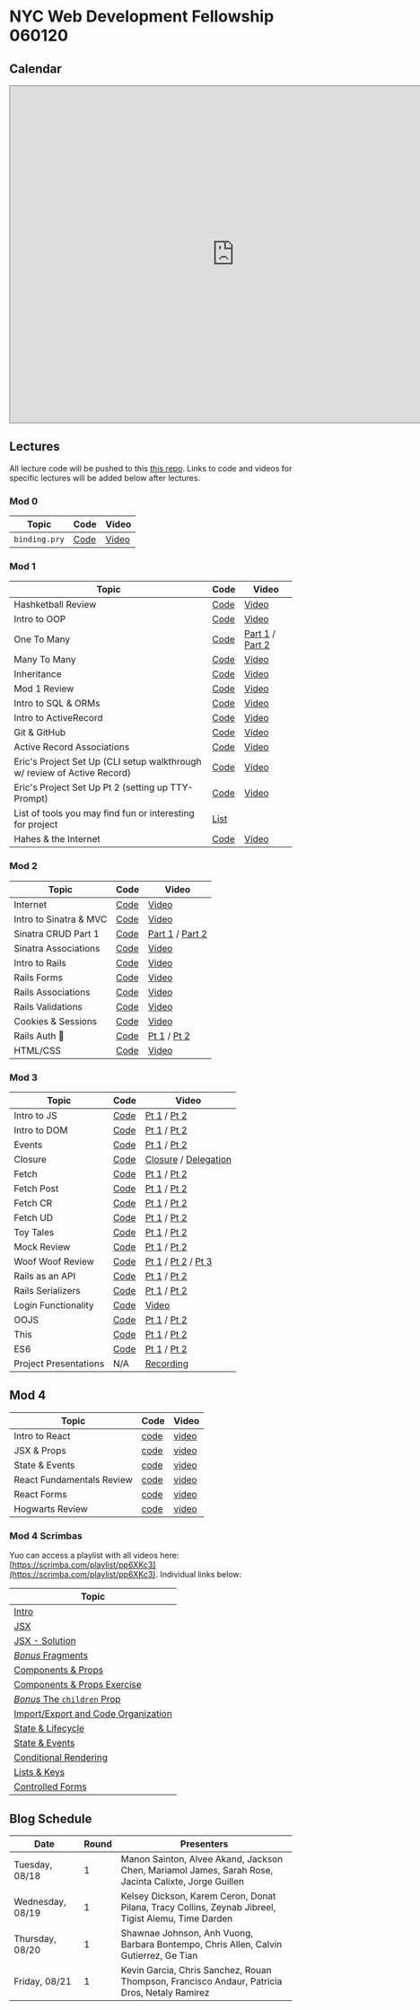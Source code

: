 # NYC Web Development Fellowship 060120

## Calendar
<iframe src="https://calendar.google.com/calendar/b/1/embed?height=600&amp;wkst=1&amp;bgcolor=%23ffffff&amp;ctz=America%2FNew_York&amp;src=ZmxhdGlyb25zY2hvb2wuY29tX2FidWZrMHRmMzZ0Z2J2NzdxMnY0OHM4NDBrQGdyb3VwLmNhbGVuZGFyLmdvb2dsZS5jb20&amp;src=ZmxhdGlyb25zY2hvb2wuY29tX2JlYXQ4Y3BlbTlwamxyZHRjazk4bW03YXFvQGdyb3VwLmNhbGVuZGFyLmdvb2dsZS5jb20&amp;src=ZW4udXNhI2hvbGlkYXlAZ3JvdXAudi5jYWxlbmRhci5nb29nbGUuY29t&amp;color=%23EF6C00&amp;color=%23EF6C00&amp;color=%230B8043&amp;mode=WEEK" style="border:solid 1px #777" width="800" height="600" frameborder="0" scrolling="no"></iframe>

## Lectures
All lecture code will be pushed to this [this repo](https://github.com/learn-co-students/nyc04-seng-ft-053120). Links to code and videos for specific lectures will be added below after lectures.

### Mod 0
| Topic            | Code                | Video                |
| -----            | ----                | -----                |
| `binding.pry` | [Code](https://github.com/learn-co-students/nyc04-seng-ft-053120/tree/master/00-binding-pry) | [Video](https://wework.zoom.com/rec/play/upAtf-mqrD83GYWT5QSDAfV8W9S8Jqqs1SBP8vcJzRq9WiYHNVaub7EWMOOho2qYCDBUF-kcLw57U_bp) |


### Mod 1
| Topic            | Code                | Video                |
| -----            | ----                | -----                |
|Hashketball Review|[Code](https://github.com/learn-co-students/nyc04-seng-ft-053120/tree/master/01-hashketball-review)|[Video](https://youtu.be/_4xeOgqwi8w)|
| Intro to OOP | [Code](https://github.com/learn-co-students/nyc04-seng-ft-053120/tree/master/02-intro-to-oo) | [Video](https://wework.zoom.com/rec/play/75B5dez-pjw3GdfD4QSDV_ZwW9XoLK2shHNL_KYNmh7nVHdQZlCgYrNDZEbM59Xv6EBgd2oH5Uxdavc) |
|One To Many|[Code](https://github.com/learn-co-students/nyc04-seng-ft-053120/tree/master/03-one-to-many)|[Part 1](https://youtu.be/Jo4ixc3raNk) / [Part 2](https://wework.zoom.com/rec/play/u8Ikdr_9_DM3T9actQSDBvcqW425e62sg3Ae_PpcyBuxACUBZwf3YbtAMLa8p8wt7wlMQUBov5EW4rUx)|
| Many To Many | [Code](https://github.com/learn-co-students/nyc04-seng-ft-053120/tree/master/04-many-to-many%20) | [Video](https://wework.zoom.com/rec/play/75UsIuiu_Ds3H4XEuQSDAad9W9Xueqms1SIe-_EEyE28UHYHM1ahZLsRYoIB4qilynj9_IAMOkHb19E) |
| Inheritance | [Code](https://github.com/learn-co-students/nyc04-seng-ft-053120/tree/master/05-inheritance) | [Video](https://wework.zoom.com/rec/play/u5Z5Ieyh_zI3G4GUsQSDBqV7W46_f6msgCMe-fZYnku2U3MDO1P3ZLAXNLGJpXaf1XgxIH7jPcxwKF2d) |
| Mod 1 Review | [Code](https://github.com/learn-co-students/nyc04-seng-ft-053120/tree/master/silicon-valley-code-challenge) | [Video](https://wework.zoom.com/rec/play/uZwtcO39_TM3TtKSsQSDB6BxW467LPmsgHVKr_cOzk-yBngAZgemZucUYLN6eLwbp2X3GYzfvalssiI2)|
| Intro to SQL & ORMs | [Code](https://github.com/learn-co-students/nyc04-seng-ft-053120/tree/master/06-intro-to-sql-and-orms)| [Video](https://wework.zoom.com/rec/play/uZx7c-qtqDo3SYXBuQSDU_5-W47vLv2s1yNK8_sFyUy3U3RROwb1ZOREarftlPCi3BeiyIxGhDQ_nrhI)|
| Intro to ActiveRecord | [Code](https://github.com/learn-co-students/nyc04-seng-ft-053120/tree/master/07-intro-to-activerecord) | [Video](https://wework.zoom.com/rec/play/6cZ_dLz-_T43Tt2StgSDAvYoW9W7e6-sgXMcqfQIzR3kVndQMQekMLpBNLDJXSYKjjE0kdLoiYQ6k0Wc) |
| Git & GitHub | [Code](https://github.com/learn-co-students/nyc04-seng-ft-053120/tree/master/08-intro-to-git) | [Video](https://wework.zoom.com/rec/play/vpctdu39-jg3H4HA4gSDA6B8W9ToJ_qs1SIWq_NfxUa8WnELNgL1YLdAYiJXkH4Q8GuPadXLZAP9cGY) |
| Active Record Associations |[Code](https://github.com/learn-co-students/nyc04-seng-ft-053120/tree/master/09-activerecord-associations) | [Video](https://youtu.be/X_g503bSZao) |
| Eric's Project Set Up (CLI setup walkthrough w/ review of Active Record)| [Code](https://github.com/learn-co-students/dumbo-se-030920/tree/master/10-cli-project) | [Video](https://wework.zoom.us/rec/play/vcJ-Jriu_Wk3HdTG4wSDCqd8W47uL_-s0idNqfMJzRu8AnkLNFbyNbYUNOU4w5RoxsTVA_1M7qQdoUHP?startTime=1584989425000) |
| Eric's Project Set Up Pt 2 (setting up TTY-Prompt) | [Code](https://github.com/learn-co-students/dumbo-se-030920/tree/master/11-tty-prompt) | [Video](https://wework.zoom.com/rec/share/3JNKcYDa3CRIGI3K0H3ef58oIb7paaa81yUc-aYKyk8_HqzE5-mnadO6w9rCA_PZ?startTime=1585064144000) |
| List of tools you may find fun or interesting for project | [List](https://github.com/learn-co-students/nyc04-seng-ft-053120/tree/master/10-project-optional-tools-list)||
| Hahes & the Internet | [Code](https://github.com/learn-co-students/nyc04-seng-ft-053120/tree/master/11-hashes-and-the-internet)| [Video](https://wework.zoom.com/rec/play/68Usf739rj83G9fE4QSDAPZ-W9TuKqus03Afr6IFxRyyVHIDZADyYbZBYOVqaEGTIkxBoSi9NY-Y1QyO) |



### Mod 2
| Topic            | Code                | Video                |
| -----            | ----                | -----                |
| Internet | [Code](https://github.com/learn-co-students/nyc04-seng-ft-053120/tree/master/12-intro-to-the-internet) | [Video](https://wework.zoom.com/rec/play/uZ18f--prT43G9SQtASDVPUoW9W9K6us1HcfrKIOzEq0W3RSNVSlZ7cbarZ_zyEtIh5maq2N9e4uGz_K) |
| Intro to Sinatra & MVC | [Code](https://github.com/learn-co-students/nyc04-seng-ft-053120/tree/master/13-intro-to-sinatra-and-mvc) | [Video](https://youtu.be/cRAREtibITM) |
| Sinatra CRUD Part 1 | [Code](https://github.com/learn-co-students/nyc04-seng-ft-053120/tree/master/14-sinatra-crud) | [Part 1](https://youtu.be/igepy8r0kNI) / [Part 2](https://youtu.be/UHpeGFg6mRs) |
| Sinatra Associations | [Code](https://github.com/learn-co-students/nyc04-seng-ft-053120/tree/master/15-sinatra-associations) | [Video](https://youtu.be/wFUvtAhVs50) |
| Intro to Rails | [Code](https://github.com/learn-co-students/nyc04-seng-ft-053120/tree/master/16-intro-to-rails) | [Video](https://youtu.be/dGn7cdPxppU) |
| Rails Forms | [Code](https://github.com/learn-co-students/nyc04-seng-ft-053120/tree/master/17-rails-forms) | [Video](https://youtu.be/0Vaz_LN65fg)|
| Rails Associations | [Code](https://github.com/learn-co-students/nyc04-seng-ft-053120/tree/master/18-rails-associations) | [Video](https://youtu.be/kzlYNA99aLw) |
| Rails Validations | [Code](https://github.com/learn-co-students/nyc04-seng-ft-053120/tree/master/19-rails-validations) | [Video](https://youtu.be/q9ph2sfTMZ8) |
| Cookies & Sessions | [Code](https://github.com/learn-co-students/nyc04-seng-ft-053120/tree/master/20-sessions-cookies) | [Video](https://flatironschool.zoom.us/rec/play/7sUvfuz5-zg3EoGcsQSDVqJ7W9S1ff6s2nBN_6cJz0-3UiJVN1f1MrtDa-oRufBxYatsSMk6KQuIc49_?continueMode=true&_x_zm_rtaid=S54H4hqtS7mtl3Y-zqxjZg.1595451357001.7f3a7be281dd65064cd4cdeaaefbcb03&_x_zm_rhtaid=625)|
| Rails Auth 🔐 | [Code](https://github.com/learn-co-students/nyc04-seng-ft-053120/tree/master/21-auth) | [Pt 1](https://youtu.be/QEgy1Wj6maI) / [Pt 2](https://youtu.be/cPZtsNW1PVI) |
| HTML/CSS | [Code](https://github.com/learn-co-students/nyc04-seng-ft-053120/tree/master/22-intro-html-css) | [Video](https://youtu.be/Zb2Z6F-qsjE) |


### Mod 3
| Topic            | Code                | Video                |
| -----            | ----                | -----                |
| Intro to JS      | [Code](https://github.com/learn-co-students/nyc04-seng-ft-053120/tree/master/23-intro-to-js) | [Pt 1](https://youtu.be/3vzCyxleyTs) / [Pt 2](https://youtu.be/5DuXhM3QQzM) | 
| Intro to DOM      | [Code](https://github.com/learn-co-students/nyc04-seng-ft-053120/tree/master/24-intro-to-dom) | [Pt 1](https://youtu.be/qeqJ0K7rl_0) / [Pt 2](https://youtu.be/ktSeM4V61lU) | 
| Events    | [Code](https://github.com/learn-co-students/nyc04-seng-ft-053120/tree/master/25-events) | [Pt 1](https://youtu.be/TYrIRBwpTho) / [Pt 2](https://youtu.be/Ve7vG9gSZkE) | 
| Closure    | [Code](https://github.com/learn-co-students/nyc04-seng-ft-053120/tree/master/26-closure-delegation) | [Closure](https://youtu.be/_vH-zPovI2s) / [Delegation](https://youtu.be/DvPtqBxwHKA) | 
| Fetch    | [Code](https://github.com/learn-co-students/nyc04-seng-ft-053120/tree/master/27-fetch) | [Pt 1](https://youtu.be/s7Jk3CLJMJw) / [Pt 2](https://youtu.be/TZ2C5vKfTW4) | 
| Fetch Post    | [Code](https://github.com/learn-co-students/nyc04-seng-ft-053120/tree/master/28-post-fetch) | [Pt 1](https://youtu.be/VFldMb-ECfY) / [Pt 2](https://youtu.be/J2prVUJOk70) | 
| Fetch CR    | [Code](https://github.com/learn-co-students/nyc04-seng-ft-053120/tree/master/29-fetch-cr) | [Pt 1](https://youtu.be/qsLESdnW3J8) / [Pt 2](https://youtu.be/VtdeUZpIFmI) | 
| Fetch UD    | [Code](https://github.com/learn-co-students/nyc04-seng-ft-053120/tree/master/30-fetch-ud) | [Pt 1](https://youtu.be/LZwqx5I-Eoc) / [Pt 2](https://youtu.be/Ocx5F7ictjQ) | 
| Toy Tales    | [Code](https://github.com/learn-co-students/nyc04-seng-ft-053120/tree/master/31-toy-tales) | [Pt 1](https://youtu.be/C7BadRrga6w) / [Pt 2](https://youtu.be/guO4dCN5LRM) | 
| Mock Review    | [Code](https://github.com/learn-co-students/nyc04-seng-ft-053120/tree/master/32-mock-review) | [Pt 1](https://youtu.be/iAxE6CrYqnU) / [Pt 2](https://youtu.be/R57q_UY_zRE) | 
| Woof Woof Review    | [Code](https://github.com/learn-co-students/nyc04-seng-ft-053120/tree/master/33-woof-woof) | [Pt 1](https://youtu.be/gQkpyXcv1oo) / [Pt 2](https://youtu.be/hiMlwvCT8CA) / [Pt 3](https://youtu.be/ISAI1p7BKCQ) | 
| Rails as an API   | [Code](https://github.com/learn-co-students/nyc04-seng-ft-053120/tree/master/34-rails-api) | [Pt 1](https://youtu.be/3XxEyNvlmg0) / [Pt 2](https://youtu.be/G9tNZ1Ol7HA) | 
| Rails Serializers   | [Code](https://github.com/learn-co-students/nyc04-seng-ft-053120/tree/master/35-rails-serializers) | [Pt 1](https://youtu.be/nY4QRx_5VCc) / [Pt 2](https://youtu.be/PqOVPqJQo7c) | 
| Login Functionality  | [Code](https://github.com/learn-co-students/nyc04-seng-ft-053120/tree/master/35.5-login) | [Video](https://youtu.be/4EGiG1vYVTY) | 
| OOJS  | [Code](https://github.com/learn-co-students/nyc04-seng-ft-053120/tree/master/36-oojs) | [Pt 1](https://youtu.be/e4pXzlBrRlQ) / [Pt 2](https://youtu.be/1DGE7J0Wa3c) | 
| This  | [Code](https://github.com/learn-co-students/nyc04-seng-ft-053120/tree/master/37-this) | [Pt 1](https://youtu.be/kwd3q3AK0Ww) / [Pt 2](https://youtu.be/GgyLTmcnPg8) | 
| ES6  | [Code](https://github.com/learn-co-students/nyc04-seng-ft-053120/tree/master/38-es6) | [Pt 1](https://youtu.be/ItW7cWIYmTk) / [Pt 2](https://youtu.be/ltAP57uB6gE) | 
| Project Presentations  | N/A | [Recording](https://youtu.be/-jvO3X3C6RA) | 

## Mod 4
| Topic            | Code                | Video                |
| -----            | ----                | -----                |
| Intro to React  | [code](https://github.com/learn-co-students/nyc04-seng-ft-053120/tree/master/39-intro-to-react) | [video](https://youtu.be/YFq7j1G6T10) | 
| JSX & Props  | [code](https://github.com/learn-co-students/nyc04-seng-ft-053120/tree/master/40-jsx-and-props) | [video](https://youtu.be/J5R2VEy6joo) | 
| State & Events  | [code](https://github.com/learn-co-students/nyc04-seng-ft-053120/tree/master/41-state-and-events) | [video](https://youtu.be/cDDwzmDxvSs) | 
| React Fundamentals Review  | [code](https://github.com/learn-co-students/nyc04-seng-ft-053120/tree/master/42-react-fundamentals-review) | [video](https://youtu.be/83TlIyMqO_Q) |
| React Forms  | [code](https://github.com/learn-co-students/nyc04-seng-ft-053120/tree/master/43-react-forms) | [video](https://youtu.be/97lopEmXXMw) |
| Hogwarts Review  | [code](https://github.com/learn-co-students/nyc04-seng-ft-053120/tree/master/44-hogwarts-review) | [video](https://youtu.be/uw5PJW5nTig) |


### Mod 4 Scrimbas

Yuo can access a playlist with all videos here: [https://scrimba.com/playlist/pp6XKc3](https://scrimba.com/playlist/pp6XKc3). Individual links below: 

| Topic |
| ----- |
| [Intro](https://scrimba.com/p/pp6XKc3/cqpDbLt4) |
| [JSX](https://scrimba.com/p/pp6XKc3/c6adEpfy) |
| [JSX - Solution](https://scrimba.com/p/pp6XKc3/cWvgvDUR) |
| [*Bonus* Fragments](https://scrimba.com/p/pp6XKc3/c7q2q9fd) |
| [Components & Props](https://scrimba.com/p/pp6XKc3/cB3w3vCJ) |
| [Components & Props Exercise](https://scrimba.com/p/pp6XKc3/c9rzgqtM) |
| [*Bonus* The `children` Prop](https://scrimba.com/p/pp6XKc3/cQRWrDH8) |
| [Import/Export and Code Organization](https://scrimba.com/p/pp6XKc3/cpMZyzT3) |
| [State & Lifecycle](https://scrimba.com/p/pp6XKc3/cywzvZCZ) |
| [State & Events](https://scrimba.com/p/pp6XKc3/cMgWnGcL) |
| [Conditional Rendering](https://scrimba.com/p/pp6XKc3/cvwKn6TK) |
| [Lists & Keys](https://scrimba.com/p/pp6XKc3/cWvgwbsa) |
| [Controlled Forms](https://scrimba.com/p/pp6XKc3/cRJ9zmCW) |

## Blog Schedule

| Date             | Round            | Presenters                                                                                                                               |
| ---------------- | ---------------- | ---------------------------------------------------------------------------------------------------------------------------------------- |
| Tuesday, 08/18   | 1                | Manon Sainton, Alvee Akand, Jackson Chen, Mariamol James, Sarah Rose, Jacinta Calixte, Jorge Guillen                                                         |
| Wednesday, 08/19 | 1                | Kelsey Dickson, Karem Ceron, Donat Pilana, Tracy Collins, Zeynab Jibreel, Tigist Alemu, Time Darden                                                  |
| Thursday, 08/20  | 1                | Shawnae Johnson, Anh Vuong, Barbara Bontempo, Chris Allen, Calvin Gutierrez, Ge Tian                                                           |
| Friday, 08/21    | 1                | Kevin Garcia, Chris Sanchez, Rouan Thompson, Francisco Andaur, Patricia Dros, Netaly Ramirez                               
